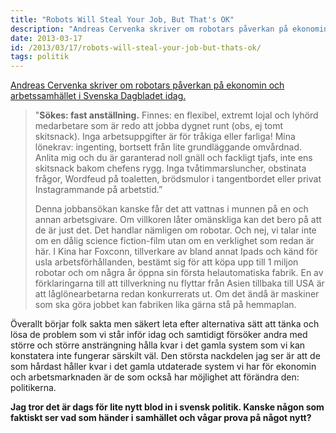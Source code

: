 ```yaml
---
title: "Robots Will Steal Your Job, But That's OK"
description: "Andreas Cervenka skriver om robotars påverkan på ekonomin och arbetssamhället i Svenska Dagbladet idag."
date: 2013-03-17
id: /2013/03/17/robots-will-steal-your-job-but-thats-ok/
tags: politik
---
```


[Andreas Cervenka skriver om robotars påverkan på ekonomin och arbetssamhället i Svenska Dagbladet idag.](http://www.svd.se/naringsliv/nyheter/varlden/cervenka-robotarna-som-kan-ta-over-vara-jobb_7999650.svd)

> "**Sökes: fast anställning.** Finnes: en flexibel, extremt lojal och lyhörd medarbetare som är redo att jobba dygnet runt (obs, ej tomt skitsnack). Inga arbetsuppgifter är för tråkiga eller farliga! Mina lönekrav: ingenting, bortsett från lite grundläggande omvårdnad. Anlita mig och du är garanterad noll gnäll och fackligt tjafs, inte ens skitsnack bakom chefens rygg. Inga tvåtimmarsluncher, obstinata frågor, Wordfeud på toaletten, brödsmulor i tangentbordet eller privat Instagrammande på arbetstid.”
>
> Denna jobbansökan kanske får det att vattnas i munnen på en och annan arbetsgivare. Om villkoren låter omänskliga kan det bero på att de är just det. Det handlar nämligen om robotar. Och nej, vi talar inte om en dålig science fiction-film utan om en verklighet som redan är här. I Kina har Foxconn, tillverkare av bland annat Ipads och känd för usla arbetsförhållanden, bestämt sig för att köpa upp till 1 miljon robotar och om några år öppna sin första helautomatiska fabrik. En av förklaringarna till att tillverkning nu flyttar från Asien tillbaka till USA är att låglönearbetarna redan konkurrerats ut. Om det ändå är maskiner som ska göra jobbet kan fabriken lika gärna stå på hemmaplan.

Överallt börjar folk sakta men säkert leta efter alternativa sätt att tänka och lösa de problem som vi står inför idag och samtidigt försöker andra med större och större ansträngning hålla kvar i det gamla system som vi kan konstatera inte fungerar särskilt väl. Den största nackdelen jag ser är att de som hårdast håller kvar i det gamla utdaterade system vi har för ekonomin och arbetsmarknaden är de som också har möjlighet att förändra den: politikerna.

**Jag tror det är dags för lite nytt blod in i svensk politik. Kanske någon som faktiskt ser vad som händer i samhället och vågar prova på något nytt?**
